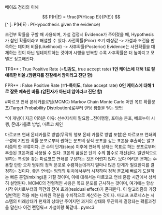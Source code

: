 베이즈 정리의 이해

$$
P(H|E) = \frac{P(H\cap E)}{P(E)}
$$
[^ ]: P(H|E) :  P(Hypoothesis given the evidence)

조건부 확률을 구할 때 사용되며, 가설 검정시 Evidence가 주어졌을 때, Hypothesis가 참인 확률이라고 해설할 수 있다.
사전확률(Prior) 초기 예상값 -> 가설과 조건을 만족하는 데이터 비율(Likelihood) -> 사후확률(Posterior)
Evidence는 사전확률을 대체하는 것이 아닌 업데이트하는 것이며 시행을 반복할 수록 사후확률은 더 높아지고 모델은 정교해진다.

TPR** : True Positive Rate (=**민감도**, true accept rate)
**1인 케이스에 대해 1로 잘 예측한 비율.(암환자를 진찰해서 암이라고 진단 함)**

FPR** :  False Positive Rate (**=1-특이도**, false accept rate)
**0인 케이스에 대해 1로 잘못 예측한 비율.(암환자가 아닌데 암이라고 진단 함)**

#마르코 연쇄 몬테카를로법(MCMC) Markov Chain Monte Carlo
어떤 목표 확률분포(Target Probability Distribution)로부터 랜덤 샘플을 얻는 방법

*이 개념이 지금 어려운 이유: 선수지식이 필요함...전이행렬, 포아송 분포, 베르누이 시행, 몬테카를로 방법, 마르코 체인


마르코프 연쇄 몬테카를로 방법(무작위 행보 몬테 카를로 방법 포함)은 마르코프 연쇄의 구성에 기반한 확률 분포로부터 원하는 분포의 정적 분포를 갖는 표본을 추출하는 알고리즘의 한 부류이다. 큰 수의 단계(step) 이후에 연쇄의 상태는 목표로 하는 분포로부터 추출된 표본처럼 사용될 수 있다. 표본의 품질은 단계 수의 함수로 개선된다. 일반적으로 원하는 특성을 갖는 마르코프 연쇄를 구성하는 것은 어렵지 않다. 보다 어려운 문제는 수용할 만한 오차 범위의 정적 분포로 수렴하는데까지 얼마나 많은 단계가 필요한지를 결정하는 것이다. 좋은 연쇄는 임의의 위치에서부터 시작하여 정적 분포에 빠르게 도달하는 빠른 혼합(mixing)을 가질 것이며, 이에 대해서는 마르코프 연쇄 혼합 시간에서 상세히 설명된다.
MCMC의 전형적인 사용은 목표 분포를 근사하는 것이며, 여기에는 항상 시작 위치로부터의 약간의 잔여 효과(residual effect)가 존재한다.
이 알고리즘의 가장 일반적인 적용 예는 다차원 적분을 수치적으로 계산하는 것이다.
마코프 프로세스는 시스템의 미래상태가 현재의 상태만 주어지면 과거의 상태와 무관하게 결정되는 확률과정을 말한다
이건 랜덤워크 가설이랑 똑같네..
pymc3
